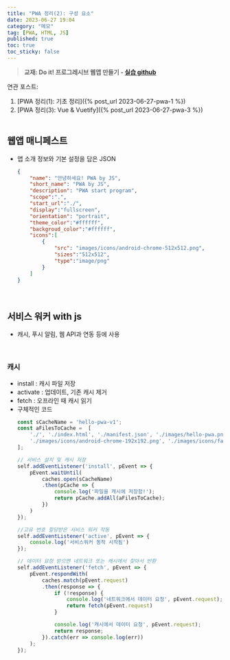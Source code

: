 ```yaml
---
title: "PWA 정리(2): 구성 요소"
date: 2023-06-27 19:04
category: "메모"
tag: [PWA, HTML, JS]
published: true
toc: true
toc_sticky: false
---
```

> **교재: Do it! 프로그레시브 웹앱 만들기 - [실습 github](https://github.com/codedesign-webapp)**

연관 포스트: 
1. [PWA 정리(1): 기초 정리]({% post_url 2023-06-27-pwa-1 %})
2. [PWA 정리(3): Vue & Vuetify]({% post_url 2023-06-27-pwa-3 %})
<br><br>

## 웹앱 매니페스트
- 앱 소개 정보와 기본 설정을 담은 JSON 
    ```json
    {
        "name": "안녕하세요! PWA by JS",
        "short_name": "PWA by JS",
        "description": "PWA start program",
        "scope":".",
        "start_url":"./",
        "display":"fullscreen",
        "orientation": "portrait",
        "theme_color":"#ffffff",
        "backgroud_color":"#ffffff",
        "icons":[
            {
                "src": "images/icons/android-chrome-512x512.png",
                "sizes":"512x512",
                "type":"image/png"
            }
        ]
    }
    ```
<br>

## 서비스 워커 with js
- 캐시, 푸시 알림, 웹 API과 연동 등에 사용

<br>

### 캐시
- install : 캐시 파일 저장
- activate : 업데이트, 기존 캐시 제거
- fetch : 오프라인 때 캐시 읽기
- 구체적인 코드
    ```js
    const sCacheName = 'hello-pwa-v1';
    const aFilesToCache =  [
        './', './index.html', './manifest.json', './images/hello-pwa.png',
        './images/icons/android-chrome-192x192.png', './images/icons/favicon.ico'
    ];

    // 서비스 설치 및 캐시 저장
    self.addEventListener('install', pEvent => {
        pEvent.waitUntil(
            caches.open(sCacheName)
            .then(pCache => {
                console.log('파일을 캐시에 저장함!');
                return pCache.addAll(aFilesToCache);
            })
        )
    });

    //고유 번호 할당받은 서비스 워커 작동
    self.addEventListener('active', pEvent => {
        console.log('서비스워커 동작 시작됨')
    });

    // 데이터 요청 받으면 네트워크 또는 캐시에서 찾아서 반환
    self.addEventListener('fetch', pEvent => {
        pEvent.respondWith(
            caches.match(pEvent.request)
            .then(response => {
                if (!response) {
                    console.log('네트워크에서 데이터 요청', pEvent.request);
                    return fetch(pEvent.request)
                }

                console.log('캐시에서 데이터 요청', pEvent.request);
                return response;
            }).catch(err => console.log(err))
        );
    });
    ```
